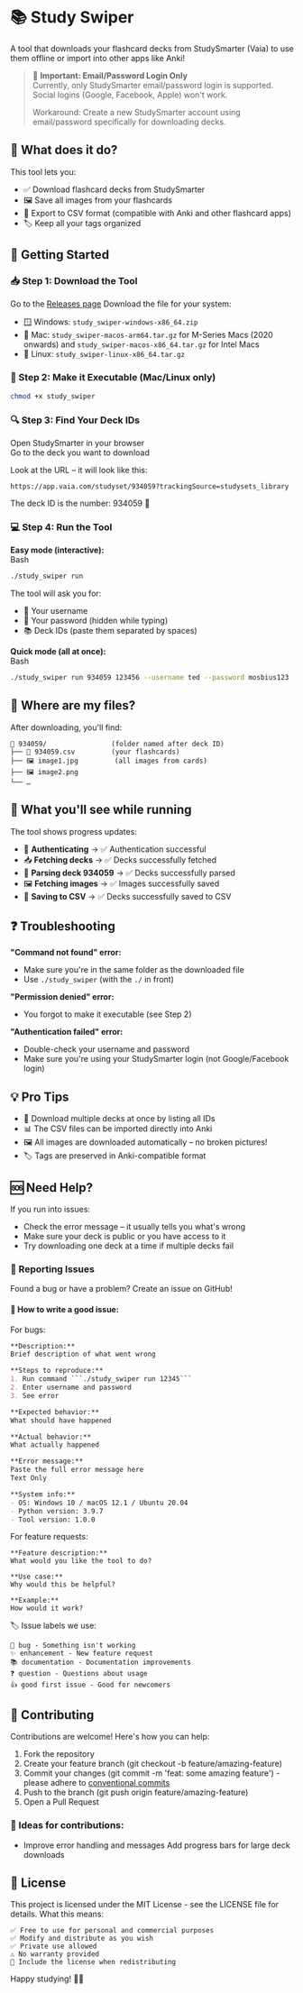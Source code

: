 # 📚 Study Swiper

A tool that downloads your flashcard decks from StudySmarter (Vaia) to use them offline or import into other apps like Anki!

> 🚧 **Important: Email/Password Login Only**  
> Currently, only StudySmarter email/password login is supported. Social logins (Google, Facebook, Apple) won't work.  
>
> Workaround: Create a new StudySmarter account using email/password specifically for downloading decks.

## 🎯 What does it do?

This tool lets you:

- ✅ Download flashcard decks from StudySmarter  
- 🖼️ Save all images from your flashcards  
- 📄 Export to CSV format (compatible with Anki and other flashcard apps)  
- 🏷️ Keep all your tags organized  

## 🚀 Getting Started

### 📥 Step 1: Download the Tool

Go to the [Releases page](https://github.com/ton-An/study_swiper/releases) 
Download the file for your system:  
- 🪟 Windows: `study_swiper-windows-x86_64.zip`  
- 🍎 Mac: `study_swiper-macos-arm64.tar.gz` for M-Series Macs (2020 onwards) and `study_swiper-macos-x86_64.tar.gz` for Intel Macs
- 🐧 Linux: `study_swiper-linux-x86_64.tar.gz `  

### 🔧 Step 2: Make it Executable (Mac/Linux only)
 
```bash
chmod +x study_swiper
```

### 🔍 Step 3: Find Your Deck IDs

Open StudySmarter in your browser  
Go to the deck you want to download  

Look at the URL – it will look like this:  
```text
https://app.vaia.com/studyset/934059?trackingSource=studysets_library
```

The deck ID is the number: 934059 📝

### 💻 Step 4: Run the Tool

**Easy mode (interactive):**  
Bash  
```bash
./study_swiper run
```

The tool will ask you for:  
- 👤 Your username  
- 🔐 Your password (hidden while typing)  
- 📚 Deck IDs (paste them separated by spaces)

**Quick mode (all at once):**  
Bash  
```bash
./study_swiper run 934059 123456 --username ted --password mosbius123
```

## 📁 Where are my files?

After downloading, you'll find:  
```
📂 934059/                (folder named after deck ID)
├── 📄 934059.csv         (your flashcards)
├── 🖼️ image1.jpg         (all images from cards)
├── 🖼️ image2.png
└── …
```
## 🎨 What you'll see while running

The tool shows progress updates:

- 🔐 **Authenticating** → ✅ Authentication successful  
- 📥 **Fetching decks** → ✅ Decks successfully fetched  
- 🔄 **Parsing deck 934059** → ✅ Decks successfully parsed  
- 🖼️ **Fetching images** → ✅ Images successfully saved  
- 💾 **Saving to CSV** → ✅ Decks successfully saved to CSV  

## ❓ Troubleshooting

**"Command not found" error:**

- Make sure you're in the same folder as the downloaded file  
- Use `./study_swiper` (with the `./` in front)

**"Permission denied" error:**

- You forgot to make it executable (see Step 2)

**"Authentication failed" error:**

- Double-check your username and password  
- Make sure you're using your StudySmarter login (not Google/Facebook login)

## 💡 Pro Tips

- 🚀 Download multiple decks at once by listing all IDs  
- 📊 The CSV files can be imported directly into Anki  
- 🖼️ All images are downloaded automatically – no broken pictures!  
- 🏷️ Tags are preserved in Anki-compatible format  

## 🆘 Need Help?

If you run into issues:

- Check the error message – it usually tells you what's wrong  
- Make sure your deck is public or you have access to it  
- Try downloading one deck at a time if multiple decks fail  


### 🐛 Reporting Issues

Found a bug or have a problem? Create an issue on GitHub!
#### 📝 How to write a good issue:

For bugs:
```markdown
**Description:**
Brief description of what went wrong

**Steps to reproduce:**
1. Run command ```./study_swiper run 12345```
2. Enter username and password
3. See error

**Expected behavior:**
What should have happened

**Actual behavior:**
What actually happened

**Error message:**
Paste the full error message here
Text Only

**System info:**
- OS: Windows 10 / macOS 12.1 / Ubuntu 20.04
- Python version: 3.9.7
- Tool version: 1.0.0
```

For feature requests:
```
**Feature description:**
What would you like the tool to do?

**Use case:**
Why would this be helpful?

**Example:**
How would it work?
```
🏷️ Issue labels we use:

    🐛 bug - Something isn't working
    ✨ enhancement - New feature request
    📚 documentation - Documentation improvements
    ❓ question - Questions about usage
    👍 good first issue - Good for newcomers


## 🤝 Contributing

Contributions are welcome! Here's how you can help:

1. Fork the repository
2. Create your feature branch (git checkout -b feature/amazing-feature)
3. Commit your changes (git commit -m 'feat: some amazing feature') - please adhere to [conventional commits](https://www.conventionalcommits.org/en/v1.0.0/)
4. Push to the branch (git push origin feature/amazing-feature)
5. Open a Pull Request

### 💭 Ideas for contributions:
- Improve error handling and messages
    Add progress bars for large deck downloads


## 📄 License

This project is licensed under the MIT License - see the LICENSE file for details.
What this means:

    ✅ Free to use for personal and commercial purposes
    ✅ Modify and distribute as you wish
    ✅ Private use allowed
    ⚠️ No warranty provided
    📝 Include the license when redistributing

Happy studying! 📖✨
